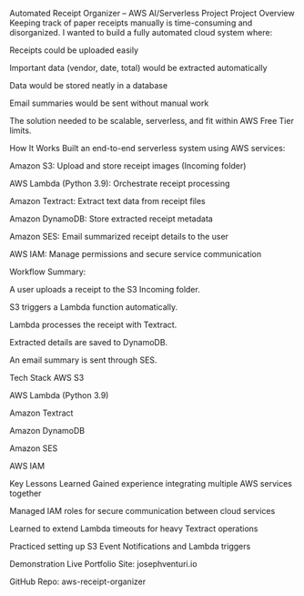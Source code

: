 Automated Receipt Organizer – AWS AI/Serverless Project
Project Overview
Keeping track of paper receipts manually is time-consuming and disorganized. I wanted to build a fully automated cloud system where:

Receipts could be uploaded easily

Important data (vendor, date, total) would be extracted automatically

Data would be stored neatly in a database

Email summaries would be sent without manual work

The solution needed to be scalable, serverless, and fit within AWS Free Tier limits.

How It Works
Built an end-to-end serverless system using AWS services:

Amazon S3: Upload and store receipt images (Incoming folder)

AWS Lambda (Python 3.9): Orchestrate receipt processing

Amazon Textract: Extract text data from receipt files

Amazon DynamoDB: Store extracted receipt metadata

Amazon SES: Email summarized receipt details to the user

AWS IAM: Manage permissions and secure service communication

Workflow Summary:

A user uploads a receipt to the S3 Incoming folder.

S3 triggers a Lambda function automatically.

Lambda processes the receipt with Textract.

Extracted details are saved to DynamoDB.

An email summary is sent through SES.

Tech Stack
AWS S3

AWS Lambda (Python 3.9)

Amazon Textract

Amazon DynamoDB

Amazon SES

AWS IAM

Key Lessons Learned
Gained experience integrating multiple AWS services together

Managed IAM roles for secure communication between cloud services

Learned to extend Lambda timeouts for heavy Textract operations

Practiced setting up S3 Event Notifications and Lambda triggers

Demonstration
Live Portfolio Site: josephventuri.io

GitHub Repo: aws-receipt-organizer

